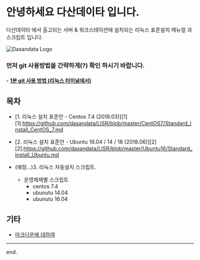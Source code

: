 # 안녕하세요 다산데이타 입니다.  
다산데이타 에서 출고되는 서버 & 워크스테이션에 설치되는 리눅스 표준설치 메뉴얼 과 스크립트 입니다.  

![Dasandata Logo](http://www.dasandata.co.kr/dasanlogo.jpg)

### 먼저 git 사용방법을 간략하게(?) 확인 하시기 바랍니다.    
#### - [1분 git 사용 방법 (리눅스 터미널에서)][how-to-git]  
[how-to-git]:https://github.com/dasandata/LISR/blob/master/how-to-git.md


## 목차
- [1. 리눅스 설치 표준안 - Centos 7.4 (2018.03)][1]
[1]:https://github.com/dasandata/LISR/blob/master/CentOS7/Standard_Install_CentOS_7.md

- [2. 리눅스 설치 표준안 - Ubuntu 16.04 / 14 / 18 (2018.06)][2]
[2]:https://github.com/dasandata/LISR/blob/master/Ubuntu16/Standard_Install_Ubuntu.md

- (예정...)3. 리눅스 자동설치 스크립트.
  - 운영체제별 스크립트
      - centos 7.4
      - ubunutu 14.04
      - ubunutu 16.04

## 기타
- [마크다운에 대하여](https://github.com/dasandata/LISR/blob/master/makrdown.md)

***
end.
